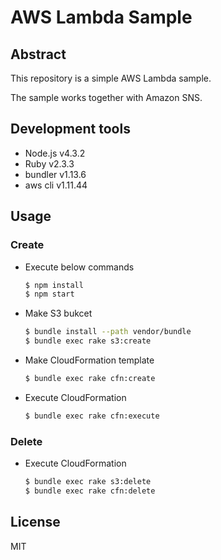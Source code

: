 # AWS Lambda Sample

## Abstract

This repository is a simple AWS Lambda sample.

The sample works together with Amazon SNS.

## Development tools

* Node.js v4.3.2
* Ruby v2.3.3
* bundler v1.13.6
* aws cli v1.11.44

## Usage

### Create

* Execute below commands
    ```sh
    $ npm install
    $ npm start
    ```

* Make S3 bukcet
    ```sh
    $ bundle install --path vendor/bundle
    $ bundle exec rake s3:create
    ```

* Make CloudFormation template
    ```sh
    $ bundle exec rake cfn:create
    ```

* Execute CloudFormation
    ```sh
    $ bundle exec rake cfn:execute
    ```

### Delete

* Execute CloudFormation
    ```sh
    $ bundle exec rake s3:delete
    $ bundle exec rake cfn:delete
    ```

## License
MIT